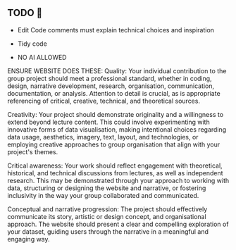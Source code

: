 ## TODO 🚧

- Edit Code comments must explain technical choices and inspiration

- Tidy code

- NO AI ALLOWED

ENSURE WEBSITE DOES THESE:
Quality: Your individual contribution to the group project should meet a professional standard, whether in coding, design, narrative development, research, organisation, communication, documentation, or analysis. Attention to detail is crucial, as is appropriate referencing of critical, creative, technical, and theoretical sources.

Creativity: Your project should demonstrate originality and a willingness to extend beyond lecture content. This could involve experimenting with innovative forms of data visualisation, making intentional choices regarding data usage, aesthetics, imagery, text, layout, and technologies, or employing creative approaches to group organisation that align with your project's themes.

Critical awareness: Your work should reflect engagement with theoretical, historical, and technical discussions from lectures, as well as independent research. This may be demonstrated through your approach to working with data, structuring or designing the website and narrative, or fostering inclusivity in the way your group collaborated and communicated.

Conceptual and narrative progression: The project should effectively communicate its story, artistic or design concept, and organisational approach. The website should present a clear and compelling exploration of your dataset, guiding users through the narrative in a meaningful and engaging way.
